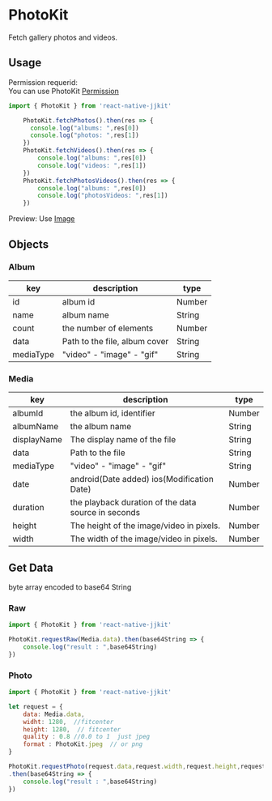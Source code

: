 # PhotoKit

Fetch gallery photos and videos.  


## Usage

Permission requerid:  
You can use PhotoKit [Permission](./photokitPermission.md)


```javascript
import { PhotoKit } from 'react-native-jjkit'

    PhotoKit.fetchPhotos().then(res => {
      console.log("albums: ",res[0])
      console.log("photos: ",res[1])
    })
    PhotoKit.fetchVideos().then(res => {
        console.log("albums: ",res[0])
        console.log("videos: ",res[1])
    })
    PhotoKit.fetchPhotosVideos().then(res => {
        console.log("albums: ",res[0])
        console.log("photosVideos: ",res[1])
    })


```

Preview: Use [Image](image.md)

##  Objects

### Album

| key | description | type |
| --- | --- | --- |
| id | album id | Number | 
| name | album name | String | 
| count |  the number of elements | Number | 
| data | Path to the file, album cover | String | 
| mediaType | "video" - "image" - "gif" | String | 


### Media

| key | description | type |
| --- | --- | --- |
| albumId | the album id, identifier | Number | 
| albumName | the album name | String | 
| displayName | The display name of the file | String | 
| data | Path to the file | String | 
| mediaType | "video" - "image" - "gif" | String | 
| date |   android(Date added) ios(Modification Date) | Number | 
| duration | the playback duration of the data source in seconds | Number | 
| height | The height of the image/video in pixels. | Number | 
| width |  The width of the image/video in pixels. | Number | 


## Get Data

byte array encoded to base64 String

### Raw 

```javascript
import { PhotoKit } from 'react-native-jjkit'

PhotoKit.requestRaw(Media.data).then(base64String => {
    console.log("result : ",base64String)
})
```


### Photo 

```javascript
import { PhotoKit } from 'react-native-jjkit'

let request = {
    data: Media.data,
    widht: 1280,  //fitcenter
    height: 1280,  // fitcenter
    quality : 0.8 //0.0 to 1  just jpeg
    format : PhotoKit.jpeg  // or png
}

PhotoKit.requestPhoto(request.data,request.width,request.height,request.format,request.quality)
.then(base64String => {
    console.log("result : ",base64String)
})
```

